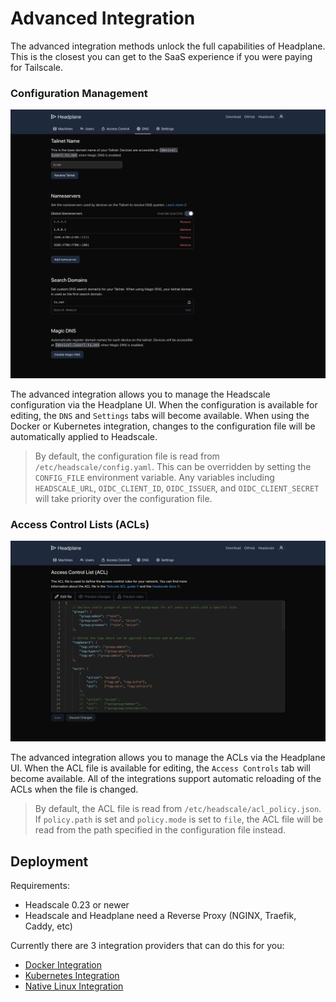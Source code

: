 # Advanced Integration

The advanced integration methods unlock the full capabilities of Headplane.
This is the closest you can get to the SaaS experience if you were paying for
Tailscale.

### Configuration Management

<picture>
    <source
        media="(prefers-color-scheme: dark)"
        srcset="../assets/integration-dark.png"
    >
    <source
        media="(prefers-color-scheme: light)"
        srcset="../assets/integration-light.png"
    >
    <img
        alt="Integration Preview"
        src="../assets/integration-dark.png"
    >
</picture>

The advanced integration allows you to manage the Headscale configuration via
the Headplane UI. When the configuration is available for editing, the `DNS`
and `Settings` tabs will become available. When using the Docker or Kubernetes
integration, changes to the configuration file will be automatically applied
to Headscale.

> By default, the configuration file is read from `/etc/headscale/config.yaml`.
This can be overridden by setting the `CONFIG_FILE` environment variable. Any
variables including `HEADSCALE_URL`, `OIDC_CLIENT_ID`, `OIDC_ISSUER`, and
`OIDC_CLIENT_SECRET` will take priority over the configuration file.

### Access Control Lists (ACLs)

<picture>
    <source
        media="(prefers-color-scheme: dark)"
        srcset="../assets/acls-dark.png"
    >
    <source
        media="(prefers-color-scheme: light)"
        srcset="../assets/acls-light.png"
    >
    <img
        alt="ACL Preview"
        src="../assets/acls-dark.png"
    >
</picture>

The advanced integration allows you to manage the ACLs via the Headplane UI.
When the ACL file is available for editing, the `Access Controls` tab will
become available. All of the integrations support automatic reloading of the
ACLs when the file is changed.

> By default, the ACL file is read from `/etc/headscale/acl_policy.json`.
> If `policy.path` is set and `policy.mode` is set to `file`, the ACL file will
> be read from the path specified in the configuration file instead.

## Deployment

Requirements:
- Headscale 0.23 or newer
- Headscale and Headplane need a Reverse Proxy (NGINX, Traefik, Caddy, etc)

Currently there are 3 integration providers that can do this for you:
- [Docker Integration](/docs/integration/Docker.md)
- [Kubernetes Integration](/docs/integration/Kubernetes.md)
- [Native Linux Integration](/docs/integration/Native.md)

